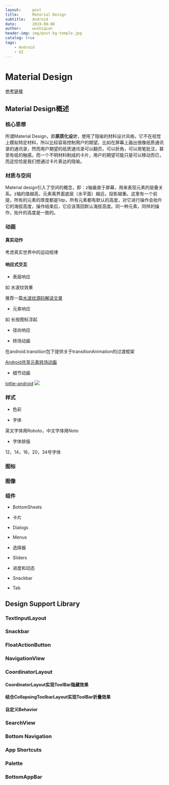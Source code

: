 ```yaml
---
layout:     post
title:      Material Design
subtitle:   Android
date:       2019-08-08
author:     wushiqian
header-img: img/post-bg-temple.jpg
catalog: true
tags:
    - Android
    - UI
---
```


# Material Design

[参考链接](https://material.io/design/)

## Material Design概述

### 核心思想

所谓Material Design，即**原质化设计**，使用了隐喻的材料设计风格，它不在视觉上模拟特定材料，所以比较容易控制用户的期望。比如在屏幕上画出很像纸质通讯录的通讯录，然而用户期望的纸质通讯录可以翻页，可以折角，可以用笔批注，甚至有纸的触感。而一个不明材料制成的卡片，用户的期望可能只是可以移动而已，而这恰恰是我们想通过卡片表达的隐喻。

### 材质与空间

Material design引入了空间的概念，即：z轴垂直于屏幕，用来表现元素的层叠关系。z轴的值越高，元素离界面底层（水平面）越远，投影越重。这里有一个前提，所有的元素的厚度都是1dp，所有元素都有默认的高度，对它进行操作会抬升它的海拔高度，操作结束后，它应该落回默认海拔高度。同一种元素，同样的操作，抬升的高度是一致的。

### 动画

#### 真实动作

考虑真实世界中的运动规律

#### 响应式交互

- 表层响应

如 水波纹效果

推荐一篇[水波纹源码解读文章](http://www.jianshu.com/p/c23cf6525532)

- 元素响应

如 长按图标浮起

- 径向响应

- 转场动画

在android.transition包下提供关于transitionAnimation的过渡框架

[Android共享元素转场动画](https://www.jianshu.com/p/e87c0086a3ae)

- 细节动画

[lottie-android](https://github.com/airbnb/lottie-android)
![](http://ww4.sinaimg.cn/large/006tNc79ly1g5nov202hlg30m80b4gs9.gif)

### 样式

- 色彩

- 字体

英文字体用Roboto，中文字体用Noto

- 字体排版

12，14，16，20，34号字体

### 图标

### 图像

### 组件

- BottomSheets

- 卡片

- Dialogs

- Menus

- 选择器

- Sliders

- 进度和动态

- Snackbar

- Tab

## Design Support Library

### TextInputLayout

### Snackbar

### FloatActionButton

### NavigationView

### CoordinatorLayout

#### CoordinatorLayout实现ToolBar隐藏效果

#### 结合CollapsingToolbarLayout实现ToolBar折叠效果

#### 自定义Behavior

### SearchView

### Bottom Navigation

### App Shortcuts

### Palette

### BottomAppBar